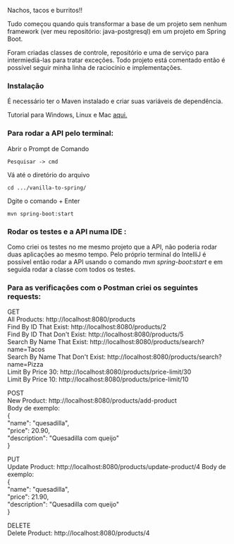 Nachos, tacos e burritos!!

Tudo começou quando quis transformar a base de um projeto sem nenhum framework (ver meu repositório: java-postgresql) em um projeto em Spring Boot.

Foram criadas classes de controle, repositório e uma de serviço para intermiediá-las para tratar exceções. Todo projeto está comentado então é possível seguir minha linha de raciocínio e implementações.

### Instalação

É necessário ter o Maven instalado e criar suas variáveis de dependência.

Tutorial para Windows, Linux e Mac [aqui.](https://www.baeldung.com/install-maven-on-windows-linux-mac)

### Para rodar a API pelo terminal:

Abrir o Prompt de Comando

	Pesquisar -> cmd
	
Vá até o diretório do arquivo 

	cd .../vanilla-to-spring/
	
Dgite o comando + Enter

	mvn spring-boot:start

### Rodar os testes e a API numa IDE :

Como criei os testes no me mesmo projeto que a API, não poderia rodar duas aplicações ao mesmo tempo. Pelo próprio terminal do IntelliJ é possível então rodar a API usando o comando *mvn spring-boot:start* e em seguida rodar a classe com todos os testes.

### Para as verificações com o Postman criei os seguintes requests:

GET <br>
All Products: http://localhost:8080/products <br>
Find By ID That Exist: http://localhost:8080/products/2 <br>
Find By ID That Don't Exist: http://localhost:8080/products/5 <br>
Search By Name That Exist: http://localhost:8080/products/search?name=Tacos <br>
Search By Name That Don't Exist: http://localhost:8080/products/search?name=Pizza <br>
Limit By Price 30: http://localhost:8080/products/price-limit/30 <br>
Limit By Price 10: http://localhost:8080/products/price-limit/10 <br>


POST <br>
New Product: http://localhost:8080/products/add-product  <br>
Body de exemplo: <br>
{ <br>
  "name": "quesadilla", <br>
  "price": 20.90, <br>
  "description": "Quesadilla com queijo" <br>
} <br>


PUT <br>
Update Product: http://localhost:8080/products/update-product/4
Body de exemplo: <br>
{ <br>
  "name": "quesadilla", <br>
  "price": 21.90, <br>
  "description": "Quesadilla com queijo" <br>
} <br>


DELETE <br>
Delete Product: http://localhost:8080/products/4
